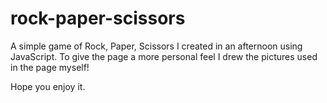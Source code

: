 # rock-paper-scissors

A simple game of Rock, Paper, Scissors I created in an afternoon using JavaScript. To give the page a more personal feel I drew the pictures used in the page myself!

Hope you enjoy it.
